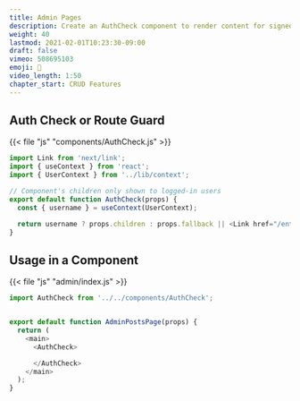 ```yaml
---
title: Admin Pages
description: Create an AuthCheck component to render content for signed-in users
weight: 40
lastmod: 2021-02-01T10:23:30-09:00
draft: false
vimeo: 508695103
emoji: 🛑
video_length: 1:50
chapter_start: CRUD Features
---
```


## Auth Check or Route Guard

{{< file "js" "components/AuthCheck.js" >}}
```javascript
import Link from 'next/link';
import { useContext } from 'react';
import { UserContext } from '../lib/context';

// Component's children only shown to logged-in users
export default function AuthCheck(props) {
  const { username } = useContext(UserContext);

  return username ? props.children : props.fallback || <Link href="/enter">You must be signed in</Link>;
}
```

## Usage in a Component

{{< file "js" "admin/index.js" >}}
```javascript
import AuthCheck from '../../components/AuthCheck';


export default function AdminPostsPage(props) {
  return (
    <main>
      <AuthCheck>

      </AuthCheck>
    </main>
  );
}
```